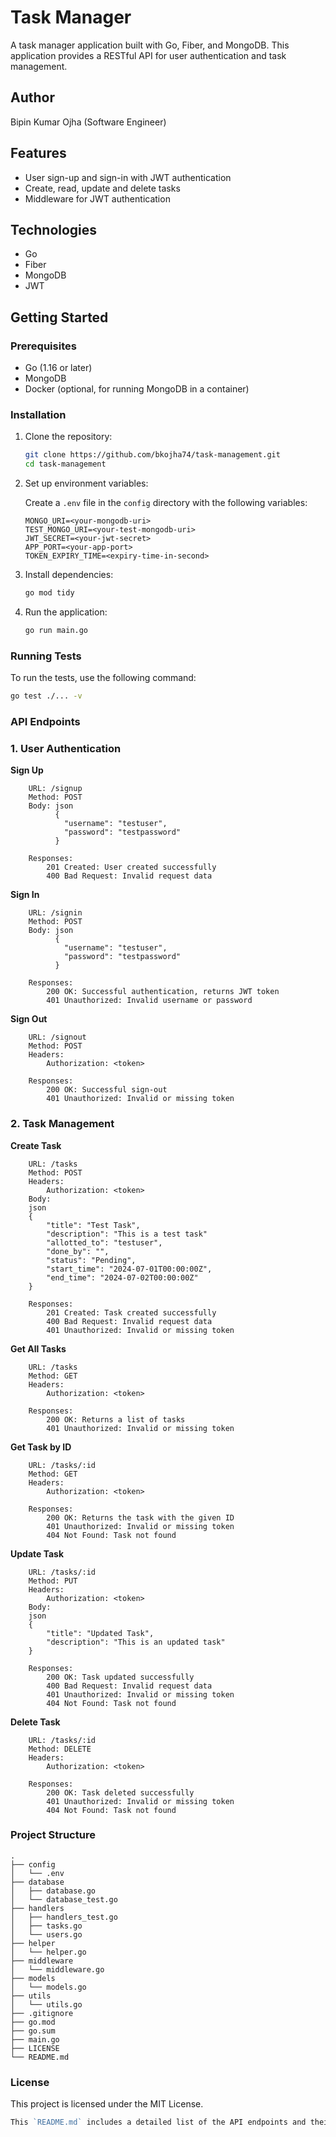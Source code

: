 # Task Manager

A task manager application built with Go, Fiber, and MongoDB. This application provides a RESTful API for user authentication and task management.

## Author

Bipin Kumar Ojha (Software Engineer)

## Features

- User sign-up and sign-in with JWT authentication
- Create, read, update and delete tasks
- Middleware for JWT authentication

## Technologies

- Go
- Fiber
- MongoDB
- JWT

## Getting Started

### Prerequisites

- Go (1.16 or later)
- MongoDB
- Docker (optional, for running MongoDB in a container)

### Installation

1. Clone the repository:

    ```sh
    git clone https://github.com/bkojha74/task-management.git
    cd task-management
    ```

2. Set up environment variables:

    Create a `.env` file in the `config` directory with the following variables:

    ```env
    MONGO_URI=<your-mongodb-uri>
    TEST_MONGO_URI=<your-test-mongodb-uri>
    JWT_SECRET=<your-jwt-secret>
    APP_PORT=<your-app-port>
    TOKEN_EXPIRY_TIME=<expiry-time-in-second>
    ```

3. Install dependencies:

    ```sh
    go mod tidy
    ```

4. Run the application:

    ```sh
    go run main.go
    ```

### Running Tests

To run the tests, use the following command:

```sh
go test ./... -v
```
### API Endpoints
### 1. User Authentication
**Sign Up**
```
    URL: /signup
    Method: POST
    Body: json
          {
            "username": "testuser",
            "password": "testpassword"
          }

    Responses:
        201 Created: User created successfully
        400 Bad Request: Invalid request data
```
**Sign In**
```
    URL: /signin
    Method: POST
    Body: json
          {
            "username": "testuser",
            "password": "testpassword"
          }

    Responses:
        200 OK: Successful authentication, returns JWT token
        401 Unauthorized: Invalid username or password
```
**Sign Out**
```
    URL: /signout
    Method: POST
    Headers: 
        Authorization: <token>

    Responses:
        200 OK: Successful sign-out
        401 Unauthorized: Invalid or missing token
```
### 2. Task Management
**Create Task**
```
    URL: /tasks
    Method: POST
    Headers:
        Authorization: <token>
    Body:
    json
    {
        "title": "Test Task",
        "description": "This is a test task"
        "allotted_to": "testuser",
        "done_by": "",
        "status": "Pending",
        "start_time": "2024-07-01T00:00:00Z",
        "end_time": "2024-07-02T00:00:00Z"
    }

    Responses:
        201 Created: Task created successfully
        400 Bad Request: Invalid request data
        401 Unauthorized: Invalid or missing token
```
**Get All Tasks**
```
    URL: /tasks
    Method: GET
    Headers:
        Authorization: <token>

    Responses:
        200 OK: Returns a list of tasks
        401 Unauthorized: Invalid or missing token
```
**Get Task by ID**
```
    URL: /tasks/:id
    Method: GET
    Headers:
        Authorization: <token>

    Responses:
        200 OK: Returns the task with the given ID
        401 Unauthorized: Invalid or missing token
        404 Not Found: Task not found
```
**Update Task**
```
    URL: /tasks/:id
    Method: PUT
    Headers:
        Authorization: <token>
    Body:
    json
    {
        "title": "Updated Task",
        "description": "This is an updated task"
    }

    Responses:
        200 OK: Task updated successfully
        400 Bad Request: Invalid request data
        401 Unauthorized: Invalid or missing token
        404 Not Found: Task not found
```
**Delete Task**
```
    URL: /tasks/:id
    Method: DELETE
    Headers:
        Authorization: <token>

    Responses:
        200 OK: Task deleted successfully
        401 Unauthorized: Invalid or missing token
        404 Not Found: Task not found
```
### Project Structure

```
.
├── config
│   └── .env
├── database
│   ├── database.go
│   └── database_test.go
├── handlers
│   ├── handlers_test.go
│   ├── tasks.go
│   └── users.go
├── helper
│   └── helper.go
├── middleware
│   └── middleware.go
├── models
│   └── models.go
├── utils
│   └── utils.go
├── .gitignore
├── go.mod
├── go.sum
├── main.go
├── LICENSE
└── README.md
```

### License

This project is licensed under the MIT License.

```go
This `README.md` includes a detailed list of the API endpoints and their usage, as well as the project structure. Make sure to replace placeholder values like `<your-mongodb-uri>` and `<your-jwt-secret>` with actual values relevant to your setup.
```